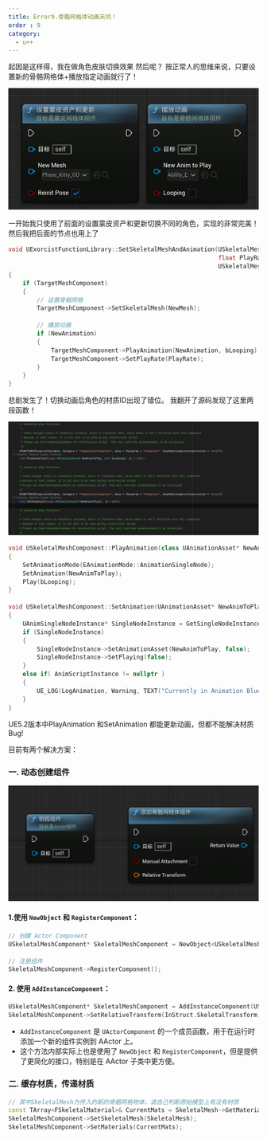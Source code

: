 ```yaml
---
title: Error9.骨骼网格体动画天坑！
order : 9
category:
  - u++
---
```


<chatmessage avatar="../../assets/emoji/hx.png" :avatarWidth="40">
起因是这样得，我在做角色皮肤切换效果
</chatmessage>

<chatmessage avatar="../../assets/emoji/dsyj.png" :avatarWidth="40" alignLeft>
然后呢？
</chatmessage>

<chatmessage avatar="../../assets/emoji/hx.png" :avatarWidth="40">
按正常人的思维来说，只要设置新的骨骼网格体+播放指定动画就行了！
</chatmessage>

![](..%2Fassets%2Fnew%20animation02.jpg)

<chatmessage avatar="../../assets/emoji/hx.png" :avatarWidth="40">
一开始我只使用了前面的设置蒙皮资产和更新切换不同的角色，实现的非常完美！
</chatmessage>

<gifwithbutton src="../../assets/unrealgif/hpimpove09.gif"/>

<chatmessage avatar="../../assets/emoji/hx.png" :avatarWidth="40">
然后我把后面的节点也用上了
</chatmessage>

```cpp
void UExorcistFunctionLibrary::SetSkeletalMeshAndAnimation(USkeletalMesh* NewMesh, UAnimationAsset* NewAnimation,
                                                           float PlayRate, bool bLooping,
                                                           USkeletalMeshComponent* TargetMeshComponent)
{
	if (TargetMeshComponent)
	{
		// 设置骨骼网格
		TargetMeshComponent->SetSkeletalMesh(NewMesh);

		// 播放动画
		if (NewAnimation)
		{
			TargetMeshComponent->PlayAnimation(NewAnimation, bLooping);
			TargetMeshComponent->SetPlayRate(PlayRate);
		}
	}
}
```
<chatmessage avatar="../../assets/emoji/hx.png" :avatarWidth="40">
悲剧发生了！切换动画后角色的材质ID出现了错位。
</chatmessage>

<gifwithbutton src="../../assets/unrealgif/hpimpove10.gif"/>


<chatmessage avatar="../../assets/emoji/hx.png" :avatarWidth="40">
我翻开了源码发现了这里两段函数！
</chatmessage>

![](..%2Fassets%2Fnew%20animation04.png)

```cpp
void USkeletalMeshComponent::PlayAnimation(class UAnimationAsset* NewAnimToPlay, bool bLooping)
{
	SetAnimationMode(EAnimationMode::AnimationSingleNode);
	SetAnimation(NewAnimToPlay);
	Play(bLooping);
}

void USkeletalMeshComponent::SetAnimation(UAnimationAsset* NewAnimToPlay)
{
	UAnimSingleNodeInstance* SingleNodeInstance = GetSingleNodeInstance();
	if (SingleNodeInstance)
	{
		SingleNodeInstance->SetAnimationAsset(NewAnimToPlay, false);
		SingleNodeInstance->SetPlaying(false);
	}
	else if( AnimScriptInstance != nullptr )
	{
		UE_LOG(LogAnimation, Warning, TEXT("Currently in Animation Blueprint mode. Please change AnimationMode to Use Animation Asset"));
	}
}
```

<chatmessage avatar="../../assets/emoji/dsyj.png" :avatarWidth="40" alignLeft>

UE5.2版本中PlayAnimation 和SetAnimation 都能更新动画，但都不能解决材质Bug!

</chatmessage>

<gifwithbutton src="../../assets/unrealgif/hpimpove11.gif"/>


<chatmessage avatar="../../assets/emoji/dsyj.png" :avatarWidth="40" alignLeft>
目前有两个解决方案：
</chatmessage>

### 一. 动态创建组件

![](..%2Fassets%2Fnew%20animation03.png)


#### 1.使用 `NewObject` 和 `RegisterComponent`：

```cpp
// 创建 Actor Component
USkeletalMeshComponent* SkeletalMeshComponent = NewObject<USkeletalMeshComponent>(this, USkeletalMeshComponent::StaticClass(), TEXT("SkeletalMeshComponent"));

// 注册组件
SkeletalMeshComponent->RegisterComponent();
```

#### 2. 使用 `AddInstanceComponent`：

```cpp
USkeletalMeshComponent* SkeletalMeshComponent = AddInstanceComponent(USkeletalMeshComponent::StaticClass(), TEXT("SkeletalMeshComponent"));
SkeletalMeshComponent->SetRelativeTransform(InStruct.SkeletalTransform);
```

<chatmessage avatar="../../assets/emoji/dsyj.png" :avatarWidth="40" alignLeft>

- `AddInstanceComponent` 是 `UActorComponent` 的一个成员函数，用于在运行时添加一个新的组件实例到 AActor 上。
- 这个方法内部实际上也是使用了 `NewObject` 和 `RegisterComponent`，但是提供了更简化的接口，特别是在 AActor 子类中更方便。

</chatmessage>


### 二. 缓存材质，传递材质

```cpp
// 其中SkeletalMesh为传入的新的骨骼网格物体，请自己判断原始模型上有没有材质
const TArray<FSkeletalMaterial>& CurrentMats = SkeletalMesh->GetMaterials();
SkeletalMeshComponent->SetSkeletalMesh(SkeletalMesh);
SkeletalMeshComponent->SetMaterials(CurrentMats);
```